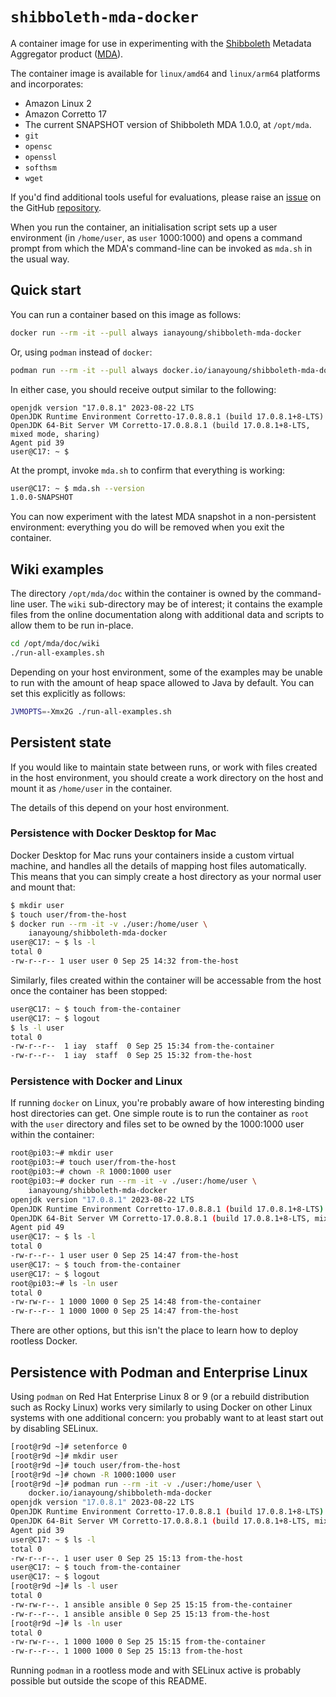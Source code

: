 # `shibboleth-mda-docker`

A container image for use in experimenting
with the [Shibboleth][] Metadata Aggregator product
([MDA][]).

[Shibboleth]: https://shibboleth.net
[MDA]: https://shibboleth.atlassian.net/wiki/spaces/MA1/overview

The container image is available for `linux/amd64` and
`linux/arm64` platforms and incorporates:

- Amazon Linux 2
- Amazon Corretto 17
- The current SNAPSHOT version of Shibboleth MDA 1.0.0, at
  `/opt/mda`.
- `git`
- `opensc`
- `openssl`
- `softhsm`
- `wget`

If you'd find additional tools useful for evaluations, please
raise an [issue][] on the GitHub [repository][].

When you run the container, an initialisation script
sets up a user environment (in `/home/user`,
as `user` 1000:1000) and opens a command prompt
from which the MDA's command-line can be invoked as
`mda.sh` in the usual way.

[issue]: https://github.com/iay/shibboleth-mda-docker/issues
[repository]: https://github.com/iay/shibboleth-mda-docker

## Quick start

You can run a container based on this image as follows:

```bash
docker run --rm -it --pull always ianayoung/shibboleth-mda-docker
```

Or, using `podman` instead of `docker`:

```bash
podman run --rm -it --pull always docker.io/ianayoung/shibboleth-mda-docker
```

In either case, you should receive output similar to the following:

```text
openjdk version "17.0.8.1" 2023-08-22 LTS
OpenJDK Runtime Environment Corretto-17.0.8.8.1 (build 17.0.8.1+8-LTS)
OpenJDK 64-Bit Server VM Corretto-17.0.8.8.1 (build 17.0.8.1+8-LTS, mixed mode, sharing)
Agent pid 39
user@C17: ~ $
```

At the prompt, invoke `mda.sh` to confirm that everything is working:

```bash
user@C17: ~ $ mda.sh --version
1.0.0-SNAPSHOT
```

You can now experiment with the latest MDA snapshot in a non-persistent
environment: everything you do will be removed when you exit the
container.

## Wiki examples

The directory `/opt/mda/doc` within the container is owned by the
command-line user. The `wiki` sub-directory may be of interest;
it contains the example files from the online documentation along
with additional data and scripts to allow them to be run in-place.

```bash
cd /opt/mda/doc/wiki
./run-all-examples.sh
```

Depending on your host environment, some of the examples may be unable
to run with the amount of heap space allowed to Java by default. You
can set this explicitly as follows:

```bash
JVMOPTS=-Xmx2G ./run-all-examples.sh
```

## Persistent state

If you would like to maintain state between runs, or work with
files created in the host environment, you should create a work
directory on the host and mount it as `/home/user` in the container.

The details of this depend on your host environment.

### Persistence with Docker Desktop for Mac

Docker Desktop for Mac runs your containers inside a custom
virtual machine, and handles all the details of mapping host
files automatically. This means that you can simply create a
host directory as your normal user and mount that:

```bash
$ mkdir user
$ touch user/from-the-host
$ docker run --rm -it -v ./user:/home/user \
    ianayoung/shibboleth-mda-docker
user@C17: ~ $ ls -l
total 0
-rw-r--r-- 1 user user 0 Sep 25 14:32 from-the-host
```

Similarly, files created within the container will be accessable
from the host once the container has been stopped:

```bash
user@C17: ~ $ touch from-the-container
user@C17: ~ $ logout
$ ls -l user
total 0
-rw-r--r--  1 iay  staff  0 Sep 25 15:34 from-the-container
-rw-r--r--  1 iay  staff  0 Sep 25 15:32 from-the-host
```

### Persistence with Docker and Linux

If running `docker` on Linux, you're probably aware of how
interesting binding host directories can get. One simple route
is to run the container as `root` with the `user` directory
and files set to be owned by the 1000:1000 user within the container:

```bash
root@pi03:~# mkdir user
root@pi03:~# touch user/from-the-host
root@pi03:~# chown -R 1000:1000 user
root@pi03:~# docker run --rm -it -v ./user:/home/user \
    ianayoung/shibboleth-mda-docker
openjdk version "17.0.8.1" 2023-08-22 LTS
OpenJDK Runtime Environment Corretto-17.0.8.8.1 (build 17.0.8.1+8-LTS)
OpenJDK 64-Bit Server VM Corretto-17.0.8.8.1 (build 17.0.8.1+8-LTS, mixed mode, sharing)
Agent pid 49
user@C17: ~ $ ls -l
total 0
-rw-r--r-- 1 user user 0 Sep 25 14:47 from-the-host
user@C17: ~ $ touch from-the-container
user@C17: ~ $ logout
root@pi03:~# ls -ln user
total 0
-rw-rw-r-- 1 1000 1000 0 Sep 25 14:48 from-the-container
-rw-r--r-- 1 1000 1000 0 Sep 25 14:47 from-the-host
```

There are other options, but this isn't the place to learn
how to deploy rootless Docker.

## Persistence with Podman and Enterprise Linux

Using `podman` on Red Hat Enterprise Linux 8 or 9 (or a
rebuild distribution such as Rocky Linux) works very similarly
to using Docker on other Linux systems with one additional
concern: you probably want to at least start out
by disabling SELinux.

```bash
[root@r9d ~]# setenforce 0
[root@r9d ~]# mkdir user
[root@r9d ~]# touch user/from-the-host
[root@r9d ~]# chown -R 1000:1000 user
[root@r9d ~]# podman run --rm -it -v ./user:/home/user \
    docker.io/ianayoung/shibboleth-mda-docker
openjdk version "17.0.8.1" 2023-08-22 LTS
OpenJDK Runtime Environment Corretto-17.0.8.8.1 (build 17.0.8.1+8-LTS)
OpenJDK 64-Bit Server VM Corretto-17.0.8.8.1 (build 17.0.8.1+8-LTS, mixed mode, sharing)
Agent pid 39
user@C17: ~ $ ls -l
total 0
-rw-r--r--. 1 user user 0 Sep 25 15:13 from-the-host
user@C17: ~ $ touch from-the-container
user@C17: ~ $ logout
[root@r9d ~]# ls -l user
total 0
-rw-rw-r--. 1 ansible ansible 0 Sep 25 15:15 from-the-container
-rw-r--r--. 1 ansible ansible 0 Sep 25 15:13 from-the-host
[root@r9d ~]# ls -ln user
total 0
-rw-rw-r--. 1 1000 1000 0 Sep 25 15:15 from-the-container
-rw-r--r--. 1 1000 1000 0 Sep 25 15:13 from-the-host
```

Running `podman` in a rootless mode and with
SELinux active is probably possible but outside the
scope of this README.
